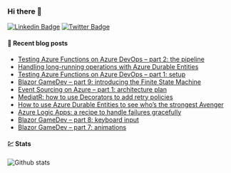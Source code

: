 ### Hi there 👋

[![Linkedin Badge](https://img.shields.io/badge/-LinkedIn-blue?style=flat-square&logo=Linkedin&logoColor=white&link=https://www.linkedin.com/in/davideguida/)](https://www.linkedin.com/in/davideguida/)
[![Twitter Badge](https://img.shields.io/badge/-Twitter-1ca0f1?style=flat-square&labelColor=1ca0f1&logo=twitter&logoColor=white&link=https://twitter.com/davideguida82)](https://twitter.com/davideguida82)


#### 📗 Recent blog posts
<!--START_SECTION:feed-->
* [Testing Azure Functions on Azure DevOps – part 2: the pipeline](https:&#x2F;&#x2F;www.davideguida.com&#x2F;testing-azure-functions-on-azure-devops-part-2-the-pipeline&#x2F;)
* [Handling long-running operations with Azure Durable Entities](https:&#x2F;&#x2F;www.davideguida.com&#x2F;handling-long-running-operations-with-azure-durable-entities&#x2F;)
* [Testing Azure Functions on Azure DevOps – part 1: setup](https:&#x2F;&#x2F;www.davideguida.com&#x2F;testing-azure-functions-on-azure-devops-part-1-setup&#x2F;)
* [Blazor GameDev – part 9: introducing the Finite State Machine](https:&#x2F;&#x2F;www.davideguida.com&#x2F;blazor-gamedev-part-9-finite-state-machine&#x2F;)
* [Event Sourcing on Azure – part 1: architecture plan](https:&#x2F;&#x2F;www.davideguida.com&#x2F;event-sourcing-on-azure-part-1-architecture-plan&#x2F;)
* [MediatR: how to use Decorators to add retry policies](https:&#x2F;&#x2F;www.davideguida.com&#x2F;mediatr-how-to-use-decorators-to-add-retry-policies&#x2F;)
* [How to use Azure Durable Entities to see who’s the strongest Avenger](https:&#x2F;&#x2F;www.davideguida.com&#x2F;how-to-use-azure-durable-entities-to-see-whos-the-strongest-avenger&#x2F;)
* [Azure Logic Apps: a recipe to handle failures gracefully](https:&#x2F;&#x2F;www.davideguida.com&#x2F;azure-logic-apps-a-recipe-to-handle-failures-gracefully&#x2F;)
* [Blazor GameDev – part 8: keyboard input](https:&#x2F;&#x2F;www.davideguida.com&#x2F;blazor-gamedev-part-8-keyboard-control-animations&#x2F;)
* [Blazor GameDev – part 7: animations](https:&#x2F;&#x2F;www.davideguida.com&#x2F;blazor-gamedev-part-7-animations&#x2F;)
<!--END_SECTION:feed-->

#### 💹 Stats

![Github stats](https://github-readme-stats.vercel.app/api?username=mizrael&show_icons=true&hide_border=true)


<!--
**mizrael/mizrael** is a ✨ _special_ ✨ repository because its `README.md` (this file) appears on your GitHub profile.

Here are some ideas to get you started:

- 🔭 I’m currently working on ...
- 🌱 I’m currently learning ...
- 👯 I’m looking to collaborate on ...
- 🤔 I’m looking for help with ...
- 💬 Ask me about ...
- 📫 How to reach me: ...
- 😄 Pronouns: ...
- ⚡ Fun fact: ...
-->
